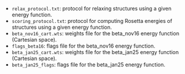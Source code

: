 * `relax_protocol.txt`: protocol for relaxing structures using a given energy function.
* `scoring_protocol.txt`: protocol for computing Rosetta energies of structures using a given energy function. 
* `beta_nov16_cart.wts`: weights file for the beta_nov16 energy function (Cartesian space).
* `flags_beta16`: flags file for the beta_nov16 energy function.
* `beta_jan25_cart.wts`: weights file for the beta_jan25 energy function (Cartesian space).
* `beta_jan25_flags`: flags file for the beta_jan25 energy function.
